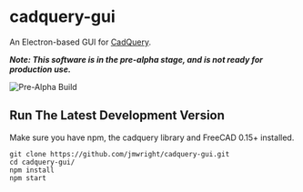 # cadquery-gui
An Electron-based GUI for [CadQuery](https://github.com/dcowden/cadquery/blob/master/README.md). 

***Note: This software is in the pre-alpha stage, and is not ready for production use.***

![Pre-Alpha Build](http://innovationsts.com/images/blog/gui_pre_alpha_version_06_09_16.png)

## Run The Latest Development Version

Make sure you have npm, the cadquery library and FreeCAD 0.15+ installed.

```
git clone https://github.com/jmwright/cadquery-gui.git
cd cadquery-gui/
npm install
npm start
```
